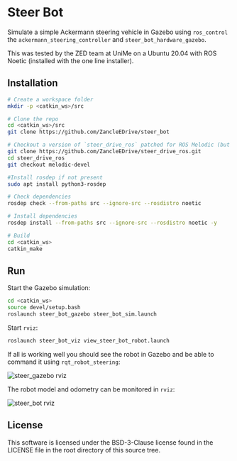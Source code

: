 # Steer Bot

Simulate a simple Ackermann steering vehicle in Gazebo using `ros_control`
the `ackermann_steering_controller` and `steer_bot_hardware_gazebo`.

This was tested by the ZED team at UniMe on a Ubuntu 20.04 with ROS Noetic (installed with the one line installer).

## Installation

```bash
# Create a workspace folder
mkdir -p <catkin_ws>/src

# Clone the repo
cd <catkin_ws>/src
git clone https://github.com/ZancleEDrive/steer_bot

# Checkout a version of `steer_drive_ros` patched for ROS Melodic (but it also works for Noetic)
git clone https://github.com/ZancleEDrive/steer_drive_ros.git
cd steer_drive_ros
git checkout melodic-devel

#Install rosdep if not present
sudo apt install python3-rosdep

# Check dependencies
rosdep check --from-paths src --ignore-src --rosdistro noetic

# Install dependencies
rosdep install --from-paths src --ignore-src --rosdistro noetic -y

# Build
cd <catkin_ws>
catkin_make
```

## Run

Start the Gazebo simulation:

```bash
cd <catkin_ws>
source devel/setup.bash
roslaunch steer_bot_gazebo steer_bot_sim.launch
```

Start `rviz`:

```bash
roslaunch steer_bot_viz view_steer_bot_robot.launch
```

If all is working well you should see the robot in Gazebo and be able to
command it using `rqt_robot_steering`:

![steer_gazebo rviz](https://raw.githubusercontent.com/wiki/srmainwaring/steer_bot/images/steer_bot_gazebo.png)

The robot model and odometry can be monitored in `rviz`: 

![steer_bot rviz](https://raw.githubusercontent.com/wiki/srmainwaring/steer_bot/images/steer_bot_rviz.png)

## License

This software is licensed under the BSD-3-Clause license found in the
LICENSE file in the root directory of this source tree.
